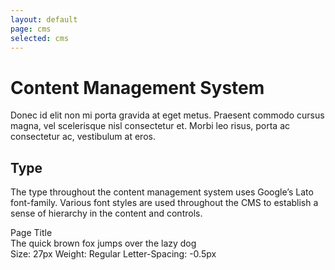 ```yaml
---
layout: default
page: cms
selected: cms
---
```


# Content Management System

Donec id elit non mi porta gravida at eget metus. Praesent commodo cursus magna, vel scelerisque nisl consectetur et. Morbi leo risus, porta ac consectetur ac, vestibulum at eros.

## Type

The type throughout the content management system uses Google’s Lato font-family. Various font styles are used throughout the CMS to establish a sense of hierarchy in the content and controls. 

<div class="main__content__block styling__block"  markdown="0">
<div class="type__block">
	<div class="paragraph--meta">Page Title<div>
	<div class="text--pageTitle">The quick brown fox jumps over the lazy dog</div>
	<div class="paragraph--meta">
		<span>Size: 27px</span>
		<span>Weight: Regular</span>
		<span>Letter-Spacing: -0.5px</span>
	</div>
</div>
</div>